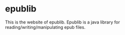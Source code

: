 # epublib
This is the website of epublib.
Epublib is a java library for reading/writing/manipulating epub files.
